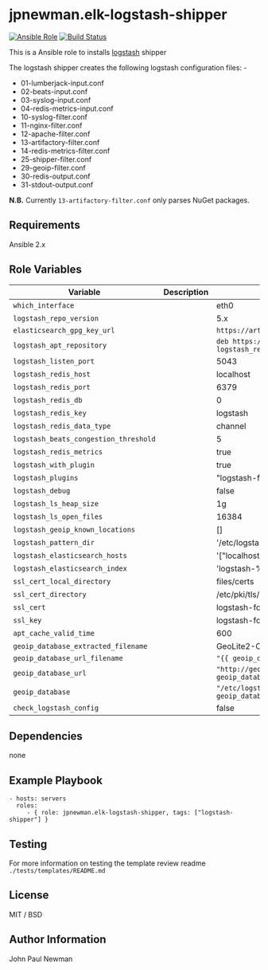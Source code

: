 # jpnewman.elk-logstash-shipper

[![Ansible Role](https://img.shields.io/ansible/role/9591.svg?maxAge=2592000)](https://galaxy.ansible.com/jpnewman/elk-logstash-shipper/)
[![Build Status](https://travis-ci.org/jpnewman/ansible-role-elk-logstash-shipper.svg?branch=master)](https://travis-ci.org/jpnewman/ansible-role-elk-logstash-shipper)

This is a Ansible role to installs [logstash](https://www.elastic.co/products/logstash) shipper

The logstash shipper creates the following logstash configuration files: -

- 01-lumberjack-input.conf
- 02-beats-input.conf
- 03-syslog-input.conf
- 04-redis-metrics-input.conf
- 10-syslog-filter.conf
- 11-nginx-filter.conf
- 12-apache-filter.conf
- 13-artifactory-filter.conf
- 14-redis-metrics-filter.conf
- 25-shipper-filter.conf
- 29-geoip-filter.conf
- 30-redis-output.conf
- 31-stdout-output.conf

**N.B.** Currently ```13-artifactory-filter.conf``` only parses NuGet packages.

## Requirements

Ansible 2.x

## Role Variables

|Variable|Description|Default|
|---|---|---|
|```which_interface```||eth0|
|```logstash_repo_version```||5.x|
|```elasticsearch_gpg_key_url```||```https://artifacts.elastic.co/GPG-KEY-elasticsearch```|
|```logstash_apt_repository```||```deb https://artifacts.elastic.co/packages/{{ logstash_repo_version }}/apt stable main```|
|```logstash_listen_port```||5043|
|```logstash_redis_host```||localhost|
|```logstash_redis_port```||6379|
|```logstash_redis_db```||0|
|```logstash_redis_key```||logstash|
|```logstash_redis_data_type```||channel|
|```logstash_beats_congestion_threshold```||5|
|```logstash_redis_metrics```||true|
|```logstash_with_plugin```||true|
|```logstash_plugins```||"logstash-filter-cidr"|
|```logstash_debug```||false|
|```logstash_ls_heap_size```||1g|
|```logstash_ls_open_files```||16384|
|```logstash_geoip_known_locations```||[]|
|```logstash_pattern_dir```||'/etc/logstash/patterns'|
|```logstash_elasticsearch_hosts```||'["localhost:9200"]'|
|```logstash_elasticsearch_index```||'logstash-%{+YYYY.MM.dd}'|
|```ssl_cert_local_directory```||files/certs|
|```ssl_cert_directory```||/etc/pki/tls/certs|
|```ssl_cert```||logstash-forwarder.crt|
|```ssl_key```||logstash-forwarder.key|
|```apt_cache_valid_time```||600|
|```geoip_database_extracted_filename```||GeoLite2-City.mmdb|
|```geoip_database_url_filename```||```"{{ geoip_database_extracted_filename }}.gz"```|
|```geoip_database_url```||```"http://geolite.maxmind.com/download/geoip/database/{{ geoip_database_url_filename }}"```|
|```geoip_database```||```"/etc/logstash/geoip/{{ geoip_database_extracted_filename }}"```|
|```check_logstash_config```||false|


## Dependencies

none

## Example Playbook

    - hosts: servers
      roles:
         - { role: jpnewman.elk-logstash-shipper, tags: ["logstash-shipper"] }

## Testing

For more information on testing the template review readme ```./tests/templates/README.md```

## License

MIT / BSD

## Author Information

John Paul Newman
